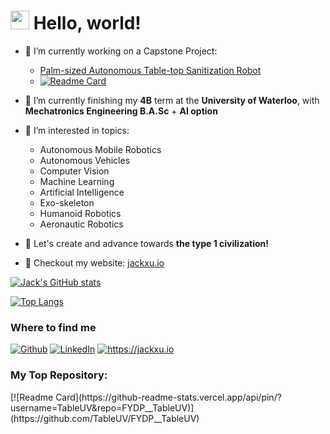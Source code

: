 <h1><img src="https://emojis.slackmojis.com/emojis/images/1531849430/4246/blob-sunglasses.gif?1531849430" width="30"/> Hello, world!</h1>

- 🔭 I’m currently working on a Capstone Project: 
    - [Palm-sized Autonomous Table-top Sanitization Robot](https://tableuv.github.io)
    - [![Readme Card](https://github-readme-stats.vercel.app/api/pin/?username=TableUV&repo=FYDP__TableUV)](https://github.com/TableUV/FYDP__TableUV)

- 🌱 I’m currently finishing my **4B** term at the **University of Waterloo**, with **Mechatronics Engineering B.A.Sc** + **AI option**
- 🤔 I’m interested in topics: 
    - Autonomous Mobile Robotics
    - Autonomous Vehicles
    - Computer Vision
    - Machine Learning
    - Artificial Intelligence
    - Exo-skeleton
    - Humanoid Robotics
    - Aeronautic Robotics
- 👻 Let's create and advance towards **the type 1 civilization!**
- 🧩 Checkout my  website:  [jackxu.io](https://jackxu.io)

[![Jack's GitHub stats](https://github-readme-stats.vercel.app/api?username=jxproject&show_icons=true&theme=gradient)](https://github.com/anuraghazra/github-readme-stats)

[![Top Langs](https://github-readme-stats.vercel.app/api/top-langs/?username=jxproject&show_icons=true&theme=gradient)](https://github.com/anuraghazra/github-readme-stats) 

<h3>Where to find me</h3>
<p><a href="https://github.com/JXproject" target="_blank"><img alt="Github" src="https://img.shields.io/badge/GitHub-%2312100E.svg?&style=for-the-badge&logo=Github&logoColor=white" /></a> <a href="https://www.linkedin.com/in/jack-xu-jxinbox/" target="_blank"><img alt="LinkedIn" src="https://img.shields.io/badge/linkedin-%230077B5.svg?&style=for-the-badge&logo=linkedin&logoColor=white" /></a> <a href="https://jackxu.io" target="_blank"><img alt="https://jackxu.io" src="https://img.shields.io/website?style=for-the-badge&url=https%3A%2F%2Fjackxu.io%2F%23page-about" /></a> </p>

<h3>My Top Repository:</h3>
[![Readme Card](https://github-readme-stats.vercel.app/api/pin/?username=TableUV&repo=FYDP__TableUV)](https://github.com/TableUV/FYDP__TableUV)
